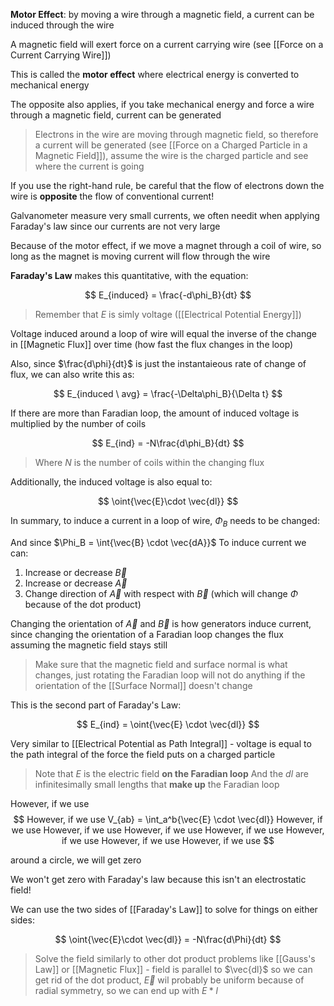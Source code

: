 **Motor Effect**: by moving a wire through a magnetic field, a current can be induced through the wire

A magnetic field will exert force on a current carrying wire (see [[Force on a Current Carrying Wire]])

This is called the **motor effect** where electrical energy is converted to mechanical energy

The opposite also applies, if you take mechanical energy and force a wire through a magnetic field, current can be generated

> Electrons in the wire are moving through magnetic field, so therefore a current will be generated (see [[Force on a Charged Particle in a Magnetic Field]]), assume the wire is the charged particle and see where the current is going

If you use the right-hand rule, be careful that the flow of electrons down the wire is **opposite** the flow of conventional current!

Galvanometer measure very small currents, we often needit when applying Faraday's law since our currents are not very large

Because of the motor effect, if we move a magnet through a coil of wire, so long as the magnet is moving current will flow through the wire

**Faraday's Law** makes this quantitative, with the equation:

$$
E_{induced} = \frac{-d\phi_B}{dt}
$$

> Remember that $E$ is simly voltage ([[Electrical Potential Energy]])

Voltage induced around a loop of wire will equal the inverse of the change in [[Magnetic Flux]] over time (how fast the flux changes in the loop)

Also, since $\frac{d\phi}{dt}$ is just the instantaieous rate of change of flux, we can also write this as:

$$
E_{induced \ avg} = \frac{-\Delta\phi_B}{\Delta t}
$$

If there are more than Faradian loop, the amount of induced voltage is multiplied by the number of coils

$$
E_{ind} = -N\frac{d\phi_B}{dt}
$$

> Where $N$ is the number of coils within the changing flux

Additionally, the induced voltage is also equal to:

$$
\oint{\vec{E}\cdot \vec{dl}}
$$

In summary, to induce a current in a loop of wire, $\Phi_B$ needs to be changed:

And since $\Phi_B = \int{\vec{B} \cdot \vec{dA}}$
To induce current we can:
1. Increase or decrease $\vec{B}$
2. Increase or decrease $\vec{A}$
3. Change direction of $\vec{A}$ with respect with  $\vec{B}$ (which will change $\Phi$ because of the dot product)

Changing the orientation of $\vec{A}$ and $\vec{B}$ is how generators induce current, since changing the orientation of a Faradian loop changes the flux assuming the magnetic field stays still

> Make sure that the magnetic field and surface normal is what changes, just rotating the Faradian loop will not do anything if the orientation of the [[Surface Normal]] doesn't change


This is the second part of Faraday's Law: 

$$
E_{ind} = \oint{\vec{E} \cdot \vec{dl}}
$$

Very similar to [[Electrical Potential as Path Integral]] - voltage is equal to the path integral of the force the field puts on a charged particle

> Note that $E$ is the electric field **on the Faradian loop**
> And the $dl$ are infinitesimally small lengths that **make up** the Faradian loop

However, if we use $$
However, if we use V_{ab} = \int_a^b{\vec{E} \cdot \vec{dl}}
However, if we use 
However, if we use 
However, if we use 
However, if we use 
However, if we use 
However, if we use 
However, if we use $$

around a circle, we will get zero

We won't get zero with Faraday's law because this isn't an electrostatic field!

We can use the two sides of [[Faraday's Law]] to solve for things on either sides:

$$
\oint{\vec{E}\cdot \vec{dl}} = -N\frac{d\Phi}{dt}
$$

> Solve the field similarly to other dot product problems like [[Gauss's Law]] or [[Magnetic Flux]] - field is parallel to $\vec{dl}$ so we can get rid of the dot product, $\vec{E}$ wil probably be uniform because of radial symmetry, so we can end up with $E* l$
